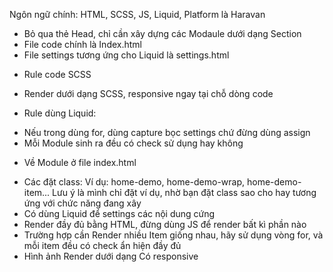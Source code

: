 Ngôn ngữ chính: HTML, SCSS, JS, Liquid, Platform là Haravan
- Bỏ qua thẻ Head, chỉ cần xây dựng các Modaule dưới dạng Section
- File code chính là Index.html
- File settings tương ứng cho Liquid là settings.html

* Rule code SCSS
- Render dưới dạng SCSS, responsive ngay tại chỗ dòng code

* Rule dùng Liquid:
- Nếu trong dùng for, dùng capture bọc settings chứ đừng dùng assign
- Mỗi Module sinh ra đều có check sử dụng hay không

* Về Module ở file index.html
- Các đặt class: Ví dụ: home-demo, home-demo-wrap, home-demo-item... Lưu ý là mình chỉ đặt ví dụ, nhờ bạn đặt class sao cho hay tương ứng với chức năng đang xây
- Có dùng Liquid để settings các nội dung cứng
- Render đầy đủ bằng HTML, đừng dùng JS để render bất kì phần nào
- Trường hợp cần Render nhiều Item giống nhau, hãy sử dụng vòng for, và mỗi item đều có check ẩn hiện đầy đủ
- Hình ảnh Render dưới dạng Có responsive
